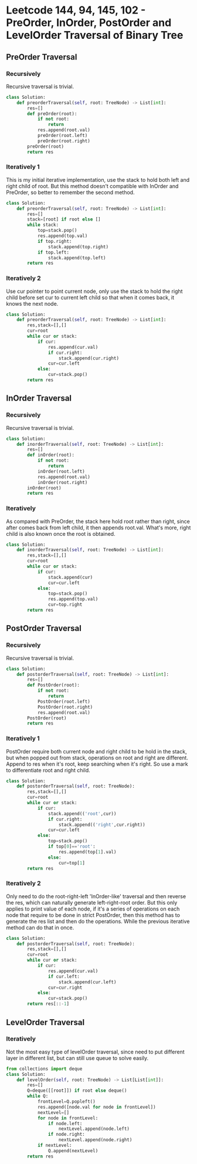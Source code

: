 # Leetcode 144, 94, 145, 102 - PreOrder, InOrder, PostOrder and LevelOrder Traversal of Binary Tree

## PreOrder Traversal
### Recursively
Recursive traversal is trivial.
```python
class Solution:
    def preorderTraversal(self, root: TreeNode) -> List[int]:
        res=[]
        def preOrder(root):
            if not root:
                return
            res.append(root.val)
            preOrder(root.left)
            preOrder(root.right)
        preOrder(root)
        return res
```

### Iteratively 1
This is my initial iterative implementation, use the stack to hold both left and right child of root. But this method doesn't compatible with InOrder and PreOrder, so better to remember the second method.
```python
class Solution:
    def preorderTraversal(self, root: TreeNode) -> List[int]:
        res=[]
        stack=[root] if root else []
        while stack:
            top=stack.pop()
            res.append(top.val)
            if top.right:
                stack.append(top.right)
            if top.left:
                stack.append(top.left)
        return res
```

### Iteratively 2
Use cur pointer to point current node, only use the stack to hold the right child before set cur to current left child so that when it comes back, it knows the next node.
```python
class Solution:
    def preorderTraversal(self, root: TreeNode) -> List[int]:
        res,stack=[],[]
        cur=root
        while cur or stack:
            if cur:
                res.append(cur.val)
                if cur.right:
                    stack.append(cur.right)
                cur=cur.left
            else:
                cur=stack.pop()
        return res
```

## InOrder Traversal
### Recursively
Recursive traversal is trivial.
```python
class Solution:
    def inorderTraversal(self, root: TreeNode) -> List[int]:
        res=[]
        def inOrder(root):
            if not root:
                return
            inOrder(root.left)
            res.append(root.val)
            inOrder(root.right)
        inOrder(root)
        return res
```

### Iteratively
As compared with PreOrder, the stack here hold root rather than right, since after comes back from left child, it then appends root.val. What's more, right child is also known once the root is obtained.
```python
class Solution:
    def inorderTraversal(self, root: TreeNode) -> List[int]:
        res,stack=[],[]
        cur=root
        while cur or stack:
            if cur:
                stack.append(cur)
                cur=cur.left
            else:
                top=stack.pop()
                res.append(top.val)
                cur=top.right        
        return res
``` 

## PostOrder Traversal
### Recursively
Recursive traversal is trivial.
```python
class Solution:
    def postorderTraversal(self, root: TreeNode) -> List[int]:
        res=[]
        def PostOrder(root):
            if not root:
                return
            PostOrder(root.left)
            PostOrder(root.right)
            res.append(root.val)
        PostOrder(root)
        return res
```

### Iteratively 1
PostOrder require both current node and right child to be hold in the stack, but when popped out from stack, operations on root and right are different. Append to res when it's root, keep searching when it's right. So use a mark to differentiate root and right child.
```python
class Solution:
    def postorderTraversal(self, root: TreeNode):
        res,stack=[],[]
        cur=root
        while cur or stack:
            if cur:
                stack.append(('root',cur))
                if cur.right:
                    stack.append(('right',cur.right))
                cur=cur.left
            else:
                top=stack.pop()
                if top[0]=='root':
                    res.append(top[1].val)
                else:
                    cur=top[1]
        return res
``` 

### Iteratively 2
Only need to do the root-right-left 'InOrder-like' traversal and then reverse the res, which can naturally generate left-right-root order.  But this only applies to print value of each node, if it's a series of operations on each node that require to be done in strict PostOrder, then this method has to generate the res list and then do the operations. While the previous iterative method can do that in once.  
```python
class Solution:
    def postorderTraversal(self, root: TreeNode):
        res,stack=[],[]
        cur=root
        while cur or stack:
            if cur:
                res.append(cur.val)
                if cur.left:
                    stack.append(cur.left)
                cur=cur.right
            else:
                cur=stack.pop()
        return res[::-1]
```

## LevelOrder Traversal
### Iteratively
Not the most easy type of levelOrder traversal, since need to put different layer in different list, but can still use queue to solve easily.
```python
from collections import deque
class Solution:
    def levelOrder(self, root: TreeNode) -> List[List[int]]:
        res=[]
        Q=deque([[root]]) if root else deque()
        while Q:
            frontLevel=Q.popleft()
            res.append([node.val for node in frontLevel])
            nextLevel=[]
            for node in frontLevel:
                if node.left:
                    nextLevel.append(node.left)
                if node.right:
                    nextLevel.append(node.right)
            if nextLevel:
                Q.append(nextLevel)
        return res
```
